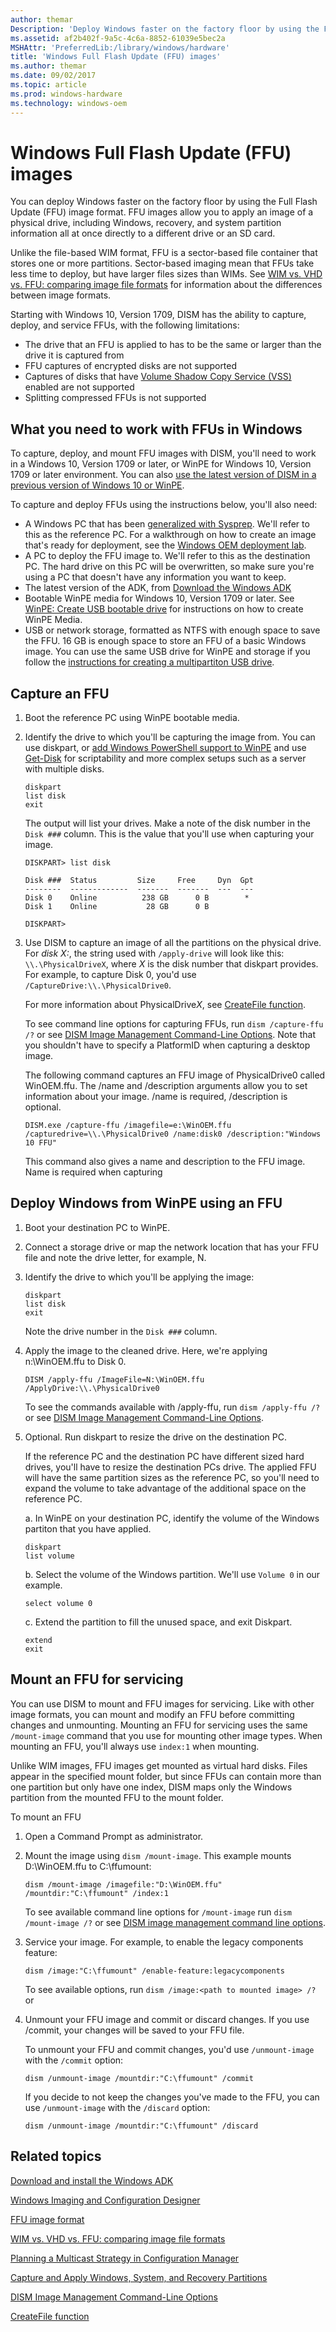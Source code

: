 ```yaml
---
author: themar
Description: 'Deploy Windows faster on the factory floor by using the Full Flash Update (FFU) image format.'
ms.assetid: af2b402f-9a5c-4c6a-8852-61039e5bec2a
MSHAttr: 'PreferredLib:/library/windows/hardware'
title: 'Windows Full Flash Update (FFU) images'
ms.author: themar
ms.date: 09/02/2017
ms.topic: article
ms.prod: windows-hardware
ms.technology: windows-oem
---
```


# Windows Full Flash Update (FFU) images

You can deploy Windows faster on the factory floor by using the Full Flash Update (FFU) image format. FFU images allow you to apply an image of a physical drive, including Windows, recovery, and system partition information all at once directly to a different drive or an SD card.

Unlike the file-based WIM format, FFU is a sector-based file container that stores one or more partitions. Sector-based imaging mean that FFUs take less time to deploy, but have larger files sizes than WIMs. See [WIM vs. VHD vs. FFU: comparing image file formats](wim-vs-ffu-image-file-formats.md) for information about the differences between image formats.

Starting with Windows 10, Version 1709, DISM has the ability to capture, deploy, and service FFUs, with the following limitations:
- The drive that an FFU is applied to has to be the same or larger than the drive it is captured from
- FFU captures of encrypted disks are not supported
- Captures of disks that have [Volume Shadow Copy Service (VSS)](https://technet.microsoft.com/en-us/library/ee923636.aspx) enabled are not supported
- Splitting compressed FFUs is not supported


## What you need to work with FFUs in Windows

To capture, deploy, and mount FFU images with DISM, you'll need to work in a Windows 10, Version 1709 or later, or WinPE for Windows 10, Version 1709 or later environment. You can also [use the latest version of DISM in a previous version of Windows 10 or WinPE](copy-dism-to-another-computer.md).

To capture and deploy FFUs using the instructions below, you'll also need: 

- A Windows PC that has been [generalized with Sysprep](sysprep--generalize--a-windows-installation.md). We'll refer to this as the reference PC. For a walkthrough on how to create an image that's ready for deployment, see the [Windows OEM deployment lab](oem-windows-deployment-and-imaging-walkthrough.md).
- A PC to deploy the FFU image to. We'll refer to this as the destination PC. The hard drive on this PC will be overwritten, so make sure you're using a PC that doesn't have any information you want to keep.
- The latest version of the ADK, from [Download the Windows ADK](https://developer.microsoft.com/en-us/windows/hardware/windows-assessment-deployment-kit)
- Bootable WinPE media for Windows 10, Version 1709 or later. See [WinPE: Create USB bootable drive](winpe-create-usb-bootable-drive.md) for instructions on how to create WinPE Media.
- USB or network storage, formatted as NTFS with enough space to save the FFU. 16 GB is enough space to store an FFU of a basic Windows image. You can use the same USB drive for WinPE and storage if you follow the [instructions for creating a multipartiton USB drive](https://docs.microsoft.com/en-us/windows-hardware/manufacture/desktop/winpe-create-usb-bootable-drive#prepare-a-usb-drive).

## Capture an FFU

1. Boot the reference PC using WinPE bootable media.

2. Identify the drive to which you'll be capturing the image from. You can use diskpart, or [add Windows PowerShell support to WinPE](winpe-adding-powershell-support-to-windows-pe.md) and use [Get-Disk](https://technet.microsoft.com/itpro/powershell/windows/storage/get-disk) for scriptability and more complex setups such as a server with multiple disks. 

    ```
    diskpart 
    list disk
    exit
    ```

    The output will list your drives. Make a note of the disk number in the `Disk ###` column. This is the value that you'll use when capturing your image.

    ```
    DISKPART> list disk

    Disk ###  Status         Size     Free     Dyn  Gpt
    --------  -------------  -------  -------  ---  ---
    Disk 0    Online          238 GB      0 B        *
    Disk 1    Online           28 GB      0 B

    DISKPART>
    ```

3. Use DISM to capture an image of all the partitions on the physical drive. For *disk X:*, the string used with `/apply-drive` will look like this: `\\.\PhysicalDriveX`, where *X* is the disk number that diskpart provides. For example, to capture Disk 0, you'd use `/CaptureDrive:\\.\PhysicalDrive0`.

    For more information about PhysicalDrive*X*, see [CreateFile function](https://msdn.microsoft.com/library/windows/desktop/aa363858.aspx). 
    
    To see command line options for capturing FFUs, run `dism /capture-ffu /?` or see [DISM Image Management Command-Line Options](dism-image-management-command-line-options-s14.md). Note that you shouldn't have to specify a PlatformID when capturing a desktop image.

    The following command captures an FFU image of PhysicalDrive0 called WinOEM.ffu. The /name and /description arguments allow you to set information about your image. /name is required, /description is optional. 

    ```
    DISM.exe /capture-ffu /imagefile=e:\WinOEM.ffu /capturedrive=\\.\PhysicalDrive0 /name:disk0 /description:"Windows 10 FFU"
    ```

    This command also gives a name and description to the FFU image. Name is required when capturing

## Deploy Windows from WinPE using an FFU

1.  Boot your destination PC to WinPE.

2.  Connect a storage drive or map the network location that has your FFU file and note the drive letter, for example, N.

3.  Identify the drive to which you'll be applying the image:

    ```
    diskpart 
    list disk
    exit
    ```
    Note the drive number in the `Disk ###` column.

4.  Apply the image to the cleaned drive. Here, we're applying n:\WinOEM.ffu to Disk 0.
    
    ```
    DISM /apply-ffu /ImageFile=N:\WinOEM.ffu /ApplyDrive:\\.\PhysicalDrive0
    ```

    To see the commands available with /apply-ffu, run `dism /apply-ffu /?` or see [DISM Image Management Command-Line Options](dism-image-management-command-line-options-s14.md).

5. Optional. Run diskpart to resize the drive on the destination PC.

    If the reference PC and the destination PC have different sized hard drives, you'll have to resize the destination PCs drive. The applied FFU will have the same partition sizes as the reference PC, so you'll need to expand the volume to take advantage of the additional space on the reference PC.

    a. In WinPE on your destination PC, identify the volume of the Windows partiton that you have applied.
    
    ```
    diskpart
    list volume
    ```

    b. Select the volume of the Windows partition. We'll use `Volume 0` in our example.

    ```
    select volume 0
    ```

    c. Extend the partition to fill the unused space, and exit Diskpart.

    ```
    extend
    exit
    ````

## Mount an FFU for servicing

You can use DISM to mount and FFU images for servicing. Like with other image formats, you can mount and modify an FFU before committing changes and unmounting. Mounting an FFU for servicing uses the same `/mount-image` command that you use for mounting other image types. When mounting an FFU, you'll always use `index:1` when mounting.

Unlike WIM images, FFU images get mounted as virtual hard disks. Files appear in the specified mount folder, but since FFUs can contain more than one partition but only have one index, DISM maps only the Windows partition from the mounted FFU to the mount folder.

To mount an FFU

1. Open a Command Prompt as administrator.

2. Mount the image using `dism /mount-image`. This example mounts D:\WinOEM.ffu to C:\ffumount:

    ```
    dism /mount-image /imagefile:"D:\WinOEM.ffu" /mountdir:"C:\ffumount" /index:1
    ```

    To see available command line options for `/mount-image` run `dism /mount-image /?` or see [DISM image management command line options](https://docs.microsoft.com/en-us/windows-hardware/manufacture/desktop/dism-image-management-command-line-options-s14#mount-image).

3. Service your image. For example, to enable the legacy components feature:

    ```
    dism /image:"C:\ffumount" /enable-feature:legacycomponents
    ```

    To see available options, run `dism /image:<path to mounted image> /?` or 

4. Unmount your FFU image and commit or discard changes. If you use /commit, your changes will be saved to your FFU file.

    To unmount your FFU and commit changes, you'd use `/unmount-image` with the `/commit` option:

    ```
    dism /unmount-image /mountdir:"C:\ffumount" /commit
    ```

    If you decide to not keep the changes you've made to the FFU, you can use `/unmount-image` with the `/discard` option:

    ```
    dism /unmount-image /mountdir:"C:\ffumount" /discard
    ```

## <span id="related_topics"></span>Related topics

[Download and install the Windows ADK](https://msdn.microsoft.com/windows/hardware/commercialize/adk-install)

[Windows Imaging and Configuration Designer](https://msdn.microsoft.com/library/windows/hardware/dn916113)

[FFU image format](../mobile/ffu-image-format.md)

[WIM vs. VHD vs. FFU: comparing image file formats](wim-vs-ffu-image-file-formats.md)

[Planning a Multicast Strategy in Configuration Manager](http://go.microsoft.com/fwlink/?LinkId=286313)

[Capture and Apply Windows, System, and Recovery Partitions](capture-and-apply-windows-system-and-recovery-partitions.md)

[DISM Image Management Command-Line Options](dism-image-management-command-line-options-s14.md)

[CreateFile function](https://msdn.microsoft.com/library/windows/desktop/aa363858.aspx)